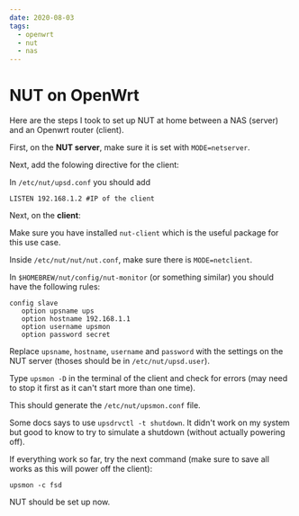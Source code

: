 ```yaml
---
date: 2020-08-03
tags:
  - openwrt
  - nut
  - nas
---
```


# NUT on OpenWrt

Here are the steps I took to set up NUT at home between a NAS (server) and an Openwrt router (client).

First, on the **NUT server**, make sure it is set with `MODE=netserver`.

Next, add the folowing directive for the client:

In `/etc/nut/upsd.conf` you should add

```
LISTEN 192.168.1.2 #IP of the client
```

Next, on the **client**:

Make sure you have installed `nut-client` which is the useful package for this use case.

Inside `/etc/nut/nut/nut.conf`, make sure there is `MODE=netclient`.

In `$HOMEBREW/nut/config/nut-monitor` (or something similar) you should have the following rules:

```
config slave
   option upsname ups
   option hostname 192.168.1.1
   option username upsmon
   option password secret
```

Replace `upsname`, `hostname`, `username` and `password` with the settings on the NUT server (thoses should be in `/etc/nut/upsd.user`).

Type `upsmon -D` in the terminal of the client and check for errors (may need to stop it first as it can't start more than one time).

This should generate the `/etc/nut/upsmon.conf` file.

Some docs says to use `upsdrvctl -t shutdown`. It didn't work on my system but good to know to try to simulate a shutdown (without actually powering off).

If everything work so far, try the next command (make sure to save all works as this will power off the client):

`upsmon -c fsd`

NUT should be set up now.
